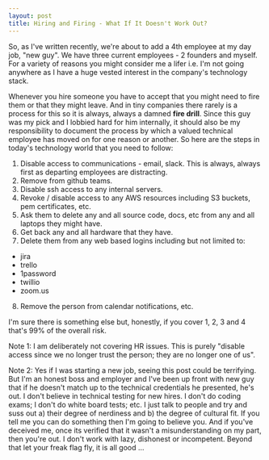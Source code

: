 ```yaml
---
layout: post
title: Hiring and Firing - What If It Doesn't Work Out?
---
```

So, as I've written recently, we're about to add a 4th employee at my day job, "new guy".  We have three current employees - 2 founders and myself.  For a variety of reasons you might consider me a lifer i.e. I'm not going anywhere as I have a huge vested interest in the company's technology stack.

Whenever you hire someone you have to accept that you might need to fire them or that they might leave.  And in tiny companies there rarely is a process for this so it is always, always a damned **fire drill**.  Since this guy was my pick and I lobbied hard for him internally, it should also be my responsibility to document the process by which a valued technical employee has moved on for one reason or another.  So here are the steps in today's technology world that you need to follow:

1.  Disable access to communications - email, slack.  This is always, always first as departing employees are distracting.
2.  Remove from github teams.
3.  Disable ssh access to any internal servers.
4.  Revoke / disable access to any AWS resources including S3 buckets, pem certificates, etc.
5.  Ask them to delete any and all source code, docs, etc from any and all laptops they might have.
6.  Get back any and all hardware that they have.
7.  Delete them from any web based logins including but not limited to:
* jira
* trello
* 1password
* twillio
* zoom.us
8.  Remove the person from calendar notifications, etc.

I'm sure there is something else but, honestly, if you cover 1, 2, 3 and 4 that's 99% of the overall risk.

Note 1: I am deliberately not covering HR issues.  This is purely "disable access since we no longer trust the person; they are no longer one of us".

Note 2: Yes if I was starting a new job, seeing this post could be terrifying.  But I'm an honest boss and employer and I've been up front with new guy that if he doesn't match up to the technical credentials he presented, he's out.  I don't believe in technical testing for new hires.  I don't do coding exams; I don't do white board tests; etc.  I just talk to people and try and suss out a) their degree of nerdiness and b) the degree of cultural fit.  If you tell me you can do something then I'm going to believe you.  And if you've deceived me, once its verified that it wasn't a misunderstanding on my part, then you're out.  I don't work with lazy, dishonest or incompetent.  Beyond that let your freak flag fly, it is all good ...
